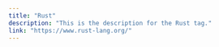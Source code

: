```yaml
---
title: "Rust"
description: "This is the description for the Rust tag."
link: "https://www.rust-lang.org/"
---
```

